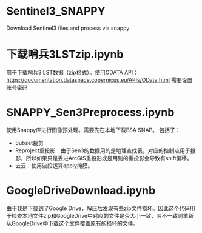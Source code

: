 # Sentinel3_SNAPPY
Download Sentinel3 files and process via snappy

# 下载哨兵3LSTzip.ipynb
用于下载哨兵3 LST数据（zip格式）。使用ODATA API：https://documentation.dataspace.copernicus.eu/APIs/OData.html
需要设置账号密码

# SNAPPY_Sen3Preprocess.ipynb
使用Snappy库进行图像预处理。需要先在本地下载ESA SNAP。
包括了：
- Subset裁剪
- Reproject重投影：由于Sen3的数据用的是地理查找表，对应的控制点用于投影，所以如果只是丢进ArcGIS重投影或是用别的重投影会导致有shift偏移。
- 去云：使用波段运算apply掩膜。

# GoogleDriveDownload.ipynb
由于我是下载到了Google Drive，解压后发现有些zip文件损坏。因此这个代码用于检查本地文件zip和GoogleDrive中对应的文件是否大小一致，若不一致则重新从GoogleDrive中下载这个文件覆盖原有的损坏的文件。
